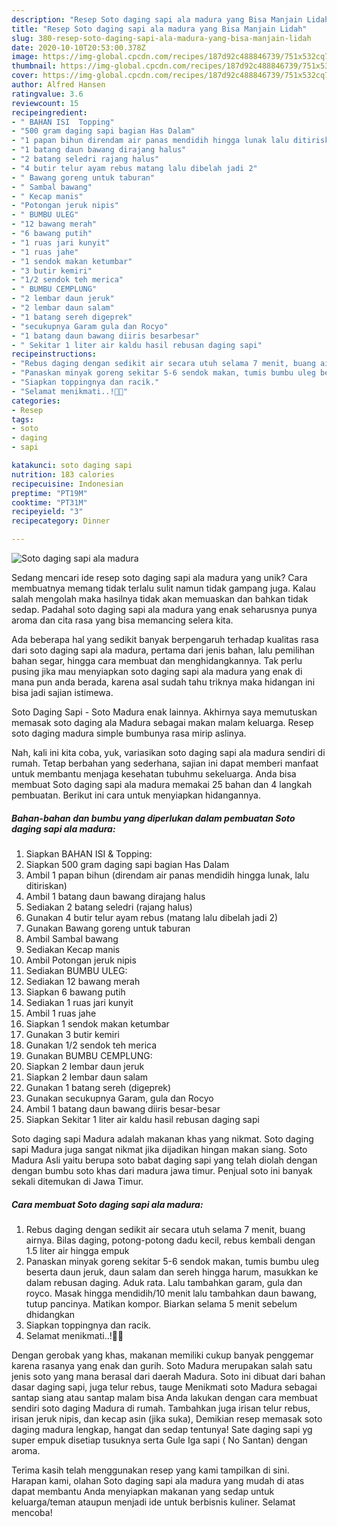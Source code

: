 ```yaml
---
description: "Resep Soto daging sapi ala madura yang Bisa Manjain Lidah"
title: "Resep Soto daging sapi ala madura yang Bisa Manjain Lidah"
slug: 380-resep-soto-daging-sapi-ala-madura-yang-bisa-manjain-lidah
date: 2020-10-10T20:53:00.378Z
image: https://img-global.cpcdn.com/recipes/187d92c488846739/751x532cq70/soto-daging-sapi-ala-madura-foto-resep-utama.jpg
thumbnail: https://img-global.cpcdn.com/recipes/187d92c488846739/751x532cq70/soto-daging-sapi-ala-madura-foto-resep-utama.jpg
cover: https://img-global.cpcdn.com/recipes/187d92c488846739/751x532cq70/soto-daging-sapi-ala-madura-foto-resep-utama.jpg
author: Alfred Hansen
ratingvalue: 3.6
reviewcount: 15
recipeingredient:
- " BAHAN ISI  Topping"
- "500 gram daging sapi bagian Has Dalam"
- "1 papan bihun direndam air panas mendidih hingga lunak lalu ditiriskan"
- "1 batang daun bawang dirajang halus"
- "2 batang seledri rajang halus"
- "4 butir telur ayam rebus matang lalu dibelah jadi 2"
- " Bawang goreng untuk taburan"
- " Sambal bawang"
- " Kecap manis"
- "Potongan jeruk nipis"
- " BUMBU ULEG"
- "12 bawang merah"
- "6 bawang putih"
- "1 ruas jari kunyit"
- "1 ruas jahe"
- "1 sendok makan ketumbar"
- "3 butir kemiri"
- "1/2 sendok teh merica"
- " BUMBU CEMPLUNG"
- "2 lembar daun jeruk"
- "2 lembar daun salam"
- "1 batang sereh digeprek"
- "secukupnya Garam gula dan Rocyo"
- "1 batang daun bawang diiris besarbesar"
- " Sekitar 1 liter air kaldu hasil rebusan daging sapi"
recipeinstructions:
- "Rebus daging dengan sedikit air secara utuh selama 7 menit, buang airnya. Bilas daging, potong-potong dadu kecil, rebus kembali dengan 1.5 liter air hingga empuk"
- "Panaskan minyak goreng sekitar 5-6 sendok makan, tumis bumbu uleg beserta daun jeruk, daun salam dan sereh hingga harum, masukkan ke dalam rebusan daging. Aduk rata. Lalu tambahkan garam, gula dan royco. Masak hingga mendidih/10 menit lalu tambahkan daun bawang, tutup pancinya. Matikan kompor. Biarkan selama 5 menit sebelum dhidangkan"
- "Siapkan toppingnya dan racik."
- "Selamat menikmati..!🙏🏻"
categories:
- Resep
tags:
- soto
- daging
- sapi

katakunci: soto daging sapi 
nutrition: 183 calories
recipecuisine: Indonesian
preptime: "PT19M"
cooktime: "PT31M"
recipeyield: "3"
recipecategory: Dinner

---
```



![Soto daging sapi ala madura](https://img-global.cpcdn.com/recipes/187d92c488846739/751x532cq70/soto-daging-sapi-ala-madura-foto-resep-utama.jpg)

Sedang mencari ide resep soto daging sapi ala madura yang unik? Cara membuatnya memang tidak terlalu sulit namun tidak gampang juga. Kalau salah mengolah maka hasilnya tidak akan memuaskan dan bahkan tidak sedap. Padahal soto daging sapi ala madura yang enak seharusnya punya aroma dan cita rasa yang bisa memancing selera kita.

Ada beberapa hal yang sedikit banyak berpengaruh terhadap kualitas rasa dari soto daging sapi ala madura, pertama dari jenis bahan, lalu pemilihan bahan segar, hingga cara membuat dan menghidangkannya. Tak perlu pusing jika mau menyiapkan soto daging sapi ala madura yang enak di mana pun anda berada, karena asal sudah tahu triknya maka hidangan ini bisa jadi sajian istimewa.

Soto Daging Sapi - Soto Madura enak lainnya. Akhirnya saya memutuskan memasak soto daging ala Madura sebagai makan malam keluarga. Resep soto daging madura simple bumbunya rasa mirip aslinya.


Nah, kali ini kita coba, yuk, variasikan soto daging sapi ala madura sendiri di rumah. Tetap berbahan yang sederhana, sajian ini dapat memberi manfaat untuk membantu menjaga kesehatan tubuhmu sekeluarga. Anda bisa membuat Soto daging sapi ala madura memakai 25 bahan dan 4 langkah pembuatan. Berikut ini cara untuk menyiapkan hidangannya.

<!--inarticleads1-->

##### Bahan-bahan dan bumbu yang diperlukan dalam pembuatan Soto daging sapi ala madura:

1. Siapkan  BAHAN ISI &amp; Topping:
1. Siapkan 500 gram daging sapi bagian Has Dalam
1. Ambil 1 papan bihun (direndam air panas mendidih hingga lunak, lalu ditiriskan)
1. Ambil 1 batang daun bawang dirajang halus
1. Sediakan 2 batang seledri (rajang halus)
1. Gunakan 4 butir telur ayam rebus (matang lalu dibelah jadi 2)
1. Gunakan  Bawang goreng untuk taburan
1. Ambil  Sambal bawang
1. Sediakan  Kecap manis
1. Ambil Potongan jeruk nipis
1. Sediakan  BUMBU ULEG:
1. Sediakan 12 bawang merah
1. Siapkan 6 bawang putih
1. Sediakan 1 ruas jari kunyit
1. Ambil 1 ruas jahe
1. Siapkan 1 sendok makan ketumbar
1. Gunakan 3 butir kemiri
1. Gunakan 1/2 sendok teh merica
1. Gunakan  BUMBU CEMPLUNG:
1. Siapkan 2 lembar daun jeruk
1. Siapkan 2 lembar daun salam
1. Gunakan 1 batang sereh (digeprek)
1. Gunakan secukupnya Garam, gula dan Rocyo
1. Ambil 1 batang daun bawang diiris besar-besar
1. Siapkan  Sekitar 1 liter air kaldu hasil rebusan daging sapi


Soto daging sapi Madura adalah makanan khas yang nikmat. Soto daging sapi Madura juga sangat nikmat jika dijadikan hingan makan siang. Soto Madura Asli yaitu berupa soto babat daging sapi yang telah diolah dengan dengan bumbu soto khas dari madura jawa timur. Penjual soto ini banyak sekali ditemukan di Jawa Timur. 

<!--inarticleads2-->

##### Cara membuat Soto daging sapi ala madura:

1. Rebus daging dengan sedikit air secara utuh selama 7 menit, buang airnya. Bilas daging, potong-potong dadu kecil, rebus kembali dengan 1.5 liter air hingga empuk
1. Panaskan minyak goreng sekitar 5-6 sendok makan, tumis bumbu uleg beserta daun jeruk, daun salam dan sereh hingga harum, masukkan ke dalam rebusan daging. Aduk rata. Lalu tambahkan garam, gula dan royco. Masak hingga mendidih/10 menit lalu tambahkan daun bawang, tutup pancinya. Matikan kompor. Biarkan selama 5 menit sebelum dhidangkan
1. Siapkan toppingnya dan racik.
1. Selamat menikmati..!🙏🏻


Dengan gerobak yang khas, makanan memiliki cukup banyak penggemar karena rasanya yang enak dan gurih. Soto Madura merupakan salah satu jenis soto yang mana berasal dari daerah Madura. Soto ini dibuat dari bahan dasar daging sapi, juga telur rebus, tauge Menikmati soto Madura sebagai santap siang atau santap malam bisa Anda lakukan dengan cara membuat sendiri soto daging Madura di rumah. Tambahkan juga irisan telur rebus, irisan jeruk nipis, dan kecap asin (jika suka), Demikian resep memasak soto daging madura lengkap, hangat dan sedap tentunya! Sate daging sapi yg super empuk disetiap tusuknya serta Gule Iga sapi ( No Santan) dengan aroma. 

Terima kasih telah menggunakan resep yang kami tampilkan di sini. Harapan kami, olahan Soto daging sapi ala madura yang mudah di atas dapat membantu Anda menyiapkan makanan yang sedap untuk keluarga/teman ataupun menjadi ide untuk berbisnis kuliner. Selamat mencoba!
